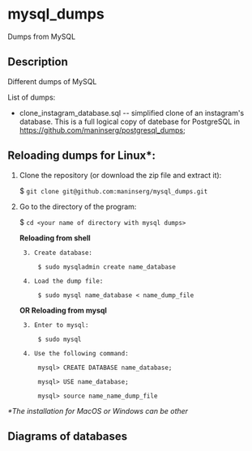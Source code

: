 # mysql_dumps

Dumps from MySQL


## Description

Different dumps of MySQL

List of dumps:
  - clone_instagram_database.sql -- simplified clone of an instagram's database. This is a full logical copy of datebase for PostgreSQL in https://github.com/maninserg/postgresql_dumps;


## Reloading dumps for Linux\*:

1. Clone the repository (or download the zip file and extract it):

    $ `git clone git@github.com:maninserg/mysql_dumps.git`

2. Go to the directory of the program:
   
    $ `cd <your name of directory with mysql dumps>`

    **Reloading from shell**

        3. Create database:
   
            $ sudo mysqladmin create name_database
    
        4. Load the dump file:

            $ sudo mysql name_database < name_dump_file
    
      **OR Reloading from mysql**

        3. Enter to mysql:

            $ sudo mysql

        4. Use the following command:
            
            mysql> CREATE DATABASE name_database;
    
            mysql> USE name_database;
    
            mysql> source name_name_dump_file
    
<i>*The installation for MacOS or Windows can be other</i>


## Diagrams of databases
